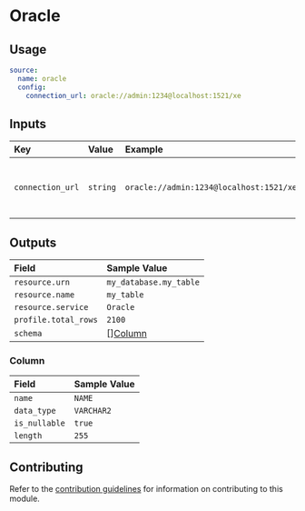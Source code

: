 # Oracle

## Usage

```yaml
source:
  name: oracle
  config:
    connection_url: oracle://admin:1234@localhost:1521/xe
```

## Inputs

| Key | Value | Example | Description |    |
| :-- | :---- | :------ | :---------- | :- |
| `connection_url` | `string` | `oracle://admin:1234@localhost:1521/xe` | Connection String to access Oracle Database | *required* |

## Outputs

| Field | Sample Value |
| :---- | :---- |
| `resource.urn` | `my_database.my_table` |
| `resource.name` | `my_table` |
| `resource.service` | `Oracle` |
| `profile.total_rows` | `2100` |
| `schema` | [][Column](#column) |

### Column

| Field | Sample Value |
| :---- | :---- |
| `name` | `NAME` |
| `data_type` | `VARCHAR2` |
| `is_nullable` | `true` |
| `length` | `255` |

## Contributing

Refer to the [contribution guidelines](../../../docs/contribute/guide.md#adding-a-new-extractor) for information on contributing to this module.

